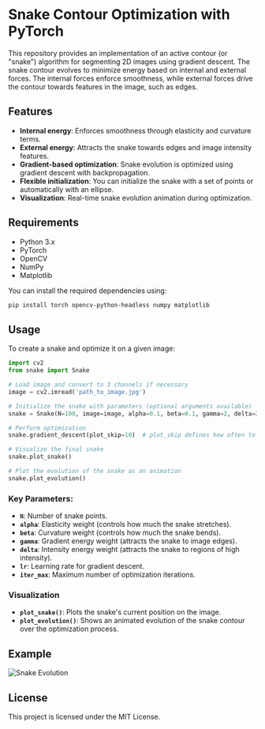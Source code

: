 # Snake Contour Optimization with PyTorch

This repository provides an implementation of an active contour (or "snake") algorithm for segmenting 2D images using gradient descent. The snake contour evolves to minimize energy based on internal and external forces. The internal forces enforce smoothness, while external forces drive the contour towards features in the image, such as edges.

## Features
- **Internal energy**: Enforces smoothness through elasticity and curvature terms.
- **External energy**: Attracts the snake towards edges and image intensity features.
- **Gradient-based optimization**: Snake evolution is optimized using gradient descent with backpropagation.
- **Flexible initialization**: You can initialize the snake with a set of points or automatically with an ellipse.
- **Visualization**: Real-time snake evolution animation during optimization.

## Requirements

- Python 3.x
- PyTorch
- OpenCV
- NumPy
- Matplotlib

You can install the required dependencies using:

```bash
pip install torch opencv-python-headless numpy matplotlib
```

## Usage

To create a snake and optimize it on a given image:

```python
import cv2
from snake import Snake

# Load image and convert to 3 channels if necessary
image = cv2.imread('path_to_image.jpg')

# Initialize the snake with parameters (optional arguments available)
snake = Snake(N=100, image=image, alpha=0.1, beta=0.1, gamma=2, delta=2, lr=0.01, iter_max=100, verbose=True)

# Perform optimization
snake.gradient_descent(plot_skip=10)  # plot_skip defines how often to visualize the progress

# Visualize the final snake
snake.plot_snake()

# Plot the evolution of the snake as an animation
snake.plot_evolution()
```

### Key Parameters:
- **`N`**: Number of snake points.
- **`alpha`**: Elasticity weight (controls how much the snake stretches).
- **`beta`**: Curvature weight (controls how much the snake bends).
- **`gamma`**: Gradient energy weight (attracts the snake to image edges).
- **`delta`**: Intensity energy weight (attracts the snake to regions of high intensity).
- **`lr`**: Learning rate for gradient descent.
- **`iter_max`**: Maximum number of optimization iterations.

### Visualization
- **`plot_snake()`**: Plots the snake's current position on the image.
- **`plot_evolution()`**: Shows an animated evolution of the snake contour over the optimization process.

## Example
![Snake Evolution](docs/snake_example.gif)

## License
This project is licensed under the MIT License.